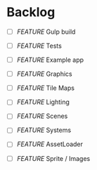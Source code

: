 Backlog
=======

* [ ] *FEATURE* Gulp build
* [ ] *FEATURE* Tests
* [ ] *FEATURE* Example app
* [ ] *FEATURE* Graphics
* [ ] *FEATURE* Tile Maps
* [ ] *FEATURE* Lighting
* [ ] *FEATURE* Scenes
* [ ] *FEATURE* Systems
* [ ] *FEATURE* AssetLoader
* [ ] *FEATURE* Sprite / Images

